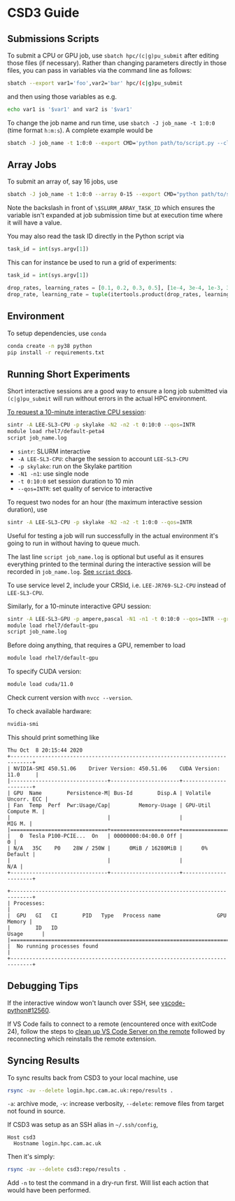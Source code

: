 # CSD3 Guide

## Submissions Scripts

To submit a CPU or GPU job, use `sbatch hpc/(c|g)pu_submit` after editing those files (if necessary). Rather than changing parameters directly in those files, you can pass in variables via the command line as follows:

```sh
sbatch --export var1='foo',var2='bar' hpc/(c|g)pu_submit
```

and then using those variables as e.g.

```sh
echo var1 is '$var1' and var2 is '$var1'
```

To change the job name and run time, use `sbatch -J job_name -t 1:0:0` (time format `h:m:s`). A complete example would be

```sh
sbatch -J job_name -t 1:0:0 --export CMD='python path/to/script.py --cli-arg 42' hpc/gpu_submit
```

## Array Jobs

To submit an array of, say 16 jobs, use

```sh
sbatch -J job_name -t 1:0:0 --array 0-15 --export CMD="python path/to/script.py --cli-arg 42 --random-seed \$SLURM_ARRAY_TASK_ID" hpc/gpu_submit
```

Note the backslash in front of `\$SLURM_ARRAY_TASK_ID` which ensures the variable isn't expanded at job submission time but at execution time where it will have a value.

You may also read the task ID directly in the Python script via

```py
task_id = int(sys.argv[1])
```

This can for instance be used to run a grid of experiments:

```py
task_id = int(sys.argv[1])

drop_rates, learning_rates = [0.1, 0.2, 0.3, 0.5], [1e-4, 3e-4, 1e-3, 3e-3]
drop_rate, learning_rate = tuple(itertools.product(drop_rates, learning_rates))[task_id]
```

## Environment

To setup dependencies, use `conda`

```sh
conda create -n py38 python
pip install -r requirements.txt
```

## Running Short Experiments

Short interactive sessions are a good way to ensure a long job submitted via `(c|g)pu_submit` will run without errors in the actual HPC environment.

[To request a 10-minute interactive CPU session](https://docs.hpc.cam.ac.uk/hpc/user-guide/interactive.html#sintr):

```sh
sintr -A LEE-SL3-CPU -p skylake -N2 -n2 -t 0:10:0 --qos=INTR
module load rhel7/default-peta4
script job_name.log
```

- `sintr`: SLURM interactive
- `-A LEE-SL3-CPU`: charge the session to account `LEE-SL3-CPU`
- `-p skylake`: run on the Skylake partition
- `-N1 -n1`: use single node
- `-t 0:10:0` set session duration to 10 min
- `--qos=INTR`: set quality of service to interactive

To request two nodes for an hour (the maximum interactive session duration), use

```sh
sintr -A LEE-SL3-CPU -p skylake -N2 -n2 -t 1:0:0 --qos=INTR
```

Useful for testing a job will run successfully in the actual environment it's going to run in without having to queue much.

The last line `script job_name.log` is optional but useful as it ensures everything printed to the terminal during the interactive session will be recorded in `job_name.log`. [See `script` docs](https://man7.org/linux/man-pages/man1/script.1.html).

To use service level 2, include your CRSId, i.e. `LEE-JR769-SL2-CPU` instead of `LEE-SL3-CPU`.

Similarly, for a 10-minute interactive GPU session:

```sh
sintr -A LEE-SL3-GPU -p ampere,pascal -N1 -n1 -t 0:10:0 --qos=INTR --gres=gpu:1
module load rhel7/default-gpu
script job_name.log
```

Before doing anything, that requires a GPU, remember to load

```sh
module load rhel7/default-gpu
```

To specify CUDA version:

```sh
module load cuda/11.0
```

Check current version with `nvcc --version`.

To check available hardware:

```sh
nvidia-smi
```

This should print something like

```text
Thu Oct  8 20:15:44 2020
+-----------------------------------------------------------------------------+
| NVIDIA-SMI 450.51.06    Driver Version: 450.51.06    CUDA Version: 11.0     |
|-------------------------------+----------------------+----------------------+
| GPU  Name        Persistence-M| Bus-Id        Disp.A | Volatile Uncorr. ECC |
| Fan  Temp  Perf  Pwr:Usage/Cap|         Memory-Usage | GPU-Util  Compute M. |
|                               |                      |               MIG M. |
|===============================+======================+======================|
|   0  Tesla P100-PCIE...  On   | 00000000:04:00.0 Off |                    0 |
| N/A   35C    P0    28W / 250W |      0MiB / 16280MiB |      0%      Default |
|                               |                      |                  N/A |
+-------------------------------+----------------------+----------------------+

+-----------------------------------------------------------------------------+
| Processes:                                                                  |
|  GPU   GI   CI        PID   Type   Process name                  GPU Memory |
|        ID   ID                                                   Usage      |
|=============================================================================|
|  No running processes found                                                 |
+-----------------------------------------------------------------------------+
```

## Debugging Tips

If the interactive window won't launch over SSH, see [vscode-python#12560](https://github.com/microsoft/vscode-python/issues/12560).

If VS Code fails to connect to a remote (encountered once with exitCode 24), follow the steps to [clean up VS Code Server on the remote](https://code.visualstudio.com/docs/remote/troubleshooting#_cleaning-up-the-vs-code-server-on-the-remote) followed by reconnecting which reinstalls the remote extension.

## Syncing Results

To sync results back from CSD3 to your local machine, use

```sh
rsync -av --delete login.hpc.cam.ac.uk:repo/results .
```

`-a`: archive mode, `-v`: increase verbosity, `--delete`: remove files from target not found in source.

If CSD3 was setup as an SSH alias in `~/.ssh/config`,

```text
Host csd3
  Hostname login.hpc.cam.ac.uk
```

Then it's simply:

```sh
rsync -av --delete csd3:repo/results .
```

Add `-n` to test the command in a dry-run first. Will list each action that would have been performed.
